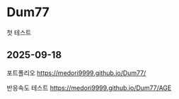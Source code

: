 # Dum77
첫 테스트

## 2025-09-18
포트폴리오 https://medori9999.github.io/Dum77/ 

반응속도 테스트 https://medori9999.github.io/Dum77/AGE
